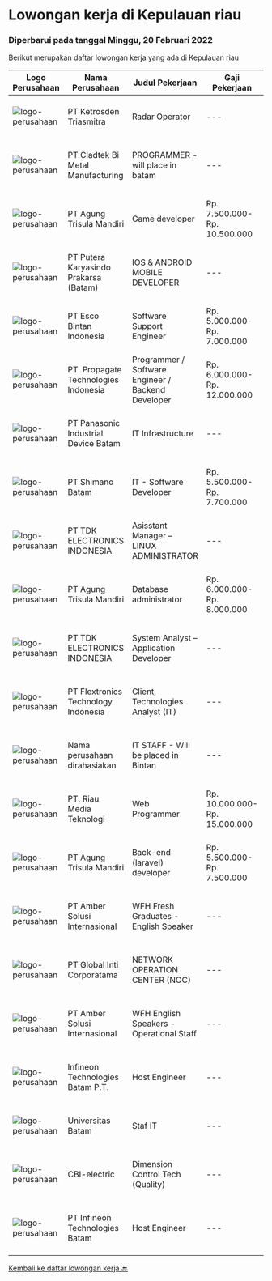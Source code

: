 
  # Lowongan kerja di Kepulauan riau

  ### Diperbarui pada tanggal Minggu, 20 Februari 2022

  Berikut merupakan daftar lowongan kerja yang ada di Kepulauan riau

  |Logo Perusahaan | Nama Perusahaan | Judul Pekerjaan | Gaji Pekerjaan | Lokasi | Deskripsi | Tanggal diunggah | Pranala |
  | -------------- | --------------- | --------------- | --------- | --------- | -------------- | ------- | ----------- |
  |![logo-perusahaan](https://image-service-cdn.seek.com.au/c6ffa5edc62c5e84c146cb3d55132fad595f8cd0/ee4dce1061f3f616224767ad58cb2fc751b8d2dc)|PT Ketrosden Triasmitra|Radar Operator|---|Batam|Provide 24 hour Submarine Cable surveillance and alarm condition utilizing by network monitoring and surveillance system Responsible for basic...|Rabu, 16 Februari 2022|https://www.jobstreet.co.id/id/job/radar-operator-3793452?token=0~0fc39ce2-f6b0-4c9d-80ef-23d03e01a4e3&sectionRank=1&jobId=jobstreet-id-job-3793452|
|![logo-perusahaan](https://image-service-cdn.seek.com.au/6ae8e1daef3d2d4e28786ab1f211e002805109dc/ee4dce1061f3f616224767ad58cb2fc751b8d2dc)|PT Cladtek Bi Metal Manufacturing|PROGRAMMER - will place in batam|---|Batam|Bachelor Degree in Computer Science/Computer Engineering/Information Technology Fresh Graduate are encourage to apply 1-2 years experience of...|Kamis, 17 Februari 2022|https://www.jobstreet.co.id/id/job/programmer-will-place-in-batam-3794688?token=0~0fc39ce2-f6b0-4c9d-80ef-23d03e01a4e3&sectionRank=2&jobId=jobstreet-id-job-3794688|
|![logo-perusahaan](https://image-service-cdn.seek.com.au/6306e67940498d3926db1dc3b6d5982a669ee958/ee4dce1061f3f616224767ad58cb2fc751b8d2dc)|PT Agung Trisula Mandiri|Game developer|Rp. 7.500.000-Rp. 10.500.000|Batam|Responsibilities: Development of cross platform web and mobile games Deal with clients data, feeds and designs. Co- operation with other development...|Kamis, 17 Februari 2022|https://www.jobstreet.co.id/id/job/game-developer-3776413?token=0~0fc39ce2-f6b0-4c9d-80ef-23d03e01a4e3&sectionRank=3&jobId=jobstreet-id-job-3776413|
|![logo-perusahaan](https://image-service-cdn.seek.com.au/e11dfcb20de27928c0b5885145040da0e1be4ebb/ee4dce1061f3f616224767ad58cb2fc751b8d2dc)|PT Putera Karyasindo Prakarsa (Batam)|IOS & ANDROID MOBILE DEVELOPER|---|Batam|Responsibilities : Develop, maintain and support web application existing &amp; new project Create a web application that is controlled by the...|Jumat, 18 Februari 2022|https://www.jobstreet.co.id/id/job/ios-android-mobile-developer-3784345?token=0~0fc39ce2-f6b0-4c9d-80ef-23d03e01a4e3&sectionRank=4&jobId=jobstreet-id-job-3784345|
|![logo-perusahaan](https://image-service-cdn.seek.com.au/d7d3be70a701514214ce2eb78cd153e22cc97501/ee4dce1061f3f616224767ad58cb2fc751b8d2dc)|PT Esco Bintan Indonesia|Software Support Engineer|Rp. 5.000.000-Rp. 7.000.000|Bintan|The candidate will be a member of the inhouse IT team that manages and supports Enterprise Software System and SaaS.His/her responsibilities includes...|Senin, 14 Februari 2022|https://www.jobstreet.co.id/id/job/software-support-engineer-3790140?token=0~0fc39ce2-f6b0-4c9d-80ef-23d03e01a4e3&sectionRank=5&jobId=jobstreet-id-job-3790140|
|![logo-perusahaan](https://us.123rf.com/450wm/pavelstasevich/pavelstasevich1811/pavelstasevich181101027/112815900-stock-vector-no-image-available-icon-flat-vector.jpg?ver=6)|PT. Propagate Technologies Indonesia|Programmer / Software Engineer / Backend Developer|Rp. 6.000.000-Rp. 12.000.000|Batam|— Candidate must possess at least Diploma or Bachelor's Degree in Computer Science/Information Technology or equivalent.— At least 1 year of working...|Senin, 14 Februari 2022|https://www.jobstreet.co.id/id/job/programmer-software-engineer-backend-developer-3780696?token=0~0fc39ce2-f6b0-4c9d-80ef-23d03e01a4e3&sectionRank=6&jobId=jobstreet-id-job-3780696|
|![logo-perusahaan](https://image-service-cdn.seek.com.au/11c9b7965be40205ea5cd39ca789703d6c9619fc/ee4dce1061f3f616224767ad58cb2fc751b8d2dc)|PT Panasonic Industrial Device Batam|IT Infrastructure|---|Batam|1.Diploma/Degree from Computer/IT Engineering2.At least 2 year of desktop support experience with Active Directory domainsupport, is highly...|Kamis, 10 Februari 2022|https://www.jobstreet.co.id/id/job/it-infrastructure-3787159?token=0~0fc39ce2-f6b0-4c9d-80ef-23d03e01a4e3&sectionRank=7&jobId=jobstreet-id-job-3787159|
|![logo-perusahaan](https://image-service-cdn.seek.com.au/6aec31a5af5a52b0e326ea3affb5eee4bf6d6e57/ee4dce1061f3f616224767ad58cb2fc751b8d2dc)|PT Shimano Batam|IT - Software Developer|Rp. 5.500.000-Rp. 7.700.000|Batam|Perform software development, implementation, system integration and commissioning of advanced manufacturing execution system (MES). Produce...|Kamis, 10 Februari 2022|https://www.jobstreet.co.id/id/job/it-software-developer-3786456?token=0~0fc39ce2-f6b0-4c9d-80ef-23d03e01a4e3&sectionRank=8&jobId=jobstreet-id-job-3786456|
|![logo-perusahaan](https://image-service-cdn.seek.com.au/abf296bd91f8d6875073b1d919f8980bdd50bf3a/ee4dce1061f3f616224767ad58cb2fc751b8d2dc)|PT TDK ELECTRONICS INDONESIA|Asisstant Manager – LINUX ADMINISTRATOR|---|Batam|Tasks and responsibilitiesOperation Ensuring the availability and reliability of Computers, Server and other IT peripherals Ensuring the availability...|Kamis, 10 Februari 2022|https://www.jobstreet.co.id/id/job/asisstant-manager-linux-administrator-3786143?token=0~0fc39ce2-f6b0-4c9d-80ef-23d03e01a4e3&sectionRank=9&jobId=jobstreet-id-job-3786143|
|![logo-perusahaan](https://image-service-cdn.seek.com.au/6306e67940498d3926db1dc3b6d5982a669ee958/ee4dce1061f3f616224767ad58cb2fc751b8d2dc)|PT Agung Trisula Mandiri|Database administrator|Rp. 6.000.000-Rp. 8.000.000|Batam|Requirement : At least 2 years of experience as a database engineer Strong proficiency in Postgre, MySQL, and Couchbase (Experience with Couchbase...|Jumat, 11 Februari 2022|https://www.jobstreet.co.id/id/job/database-administrator-3787455?token=0~0fc39ce2-f6b0-4c9d-80ef-23d03e01a4e3&sectionRank=10&jobId=jobstreet-id-job-3787455|
|![logo-perusahaan](https://image-service-cdn.seek.com.au/abf296bd91f8d6875073b1d919f8980bdd50bf3a/ee4dce1061f3f616224767ad58cb2fc751b8d2dc)|PT TDK ELECTRONICS INDONESIA|System Analyst – Application Developer|---|Batam|Tasks and responsibilities Ensuring the availability and reliability of the System. Ensuring adequate license required for running the System...|Kamis, 10 Februari 2022|https://www.jobstreet.co.id/id/job/system-analyst-application-developer-3786025?token=0~0fc39ce2-f6b0-4c9d-80ef-23d03e01a4e3&sectionRank=11&jobId=jobstreet-id-job-3786025|
|![logo-perusahaan](https://image-service-cdn.seek.com.au/a2d2e4f9664dcaaa1f379292808cfa099f9db547/ee4dce1061f3f616224767ad58cb2fc751b8d2dc)|PT Flextronics Technology Indonesia|Client, Technologies Analyst (IT)|---|Batam|The Client Technologies Analyst  will be based in Batam, Indonesia.What a typical day looks like: Determinate required improvements on the systems...|Kamis, 10 Februari 2022|https://www.jobstreet.co.id/id/job/client-technologies-analyst-it-3787007?token=0~0fc39ce2-f6b0-4c9d-80ef-23d03e01a4e3&sectionRank=12&jobId=jobstreet-id-job-3787007|
|![logo-perusahaan](https://us.123rf.com/450wm/pavelstasevich/pavelstasevich1811/pavelstasevich181101027/112815900-stock-vector-no-image-available-icon-flat-vector.jpg?ver=6)|Nama perusahaan dirahasiakan|IT STAFF - Will be placed in Bintan|---|Kepulauan Riau|Bachelor's degree / Diploma of Informatics Engineering/ computer engineering / Information system/ Information Management. Have a least 3 years...|Senin, 07 Februari 2022|https://www.jobstreet.co.id/id/job/it-staff-will-be-placed-in-bintan-3782074?token=0~0fc39ce2-f6b0-4c9d-80ef-23d03e01a4e3&sectionRank=13&jobId=jobstreet-id-job-3782074|
|![logo-perusahaan](https://us.123rf.com/450wm/pavelstasevich/pavelstasevich1811/pavelstasevich181101027/112815900-stock-vector-no-image-available-icon-flat-vector.jpg?ver=6)|PT. Riau Media Teknologi|Web Programmer|Rp. 10.000.000-Rp. 15.000.000|Batam|- Build robust and scalable software in PHP, Javascript, CSS, MySQL by building new features, debugging and optimizing the web applications- Write...|Kamis, 10 Februari 2022|https://www.jobstreet.co.id/id/job/web-programmer-3786165?token=0~0fc39ce2-f6b0-4c9d-80ef-23d03e01a4e3&sectionRank=14&jobId=jobstreet-id-job-3786165|
|![logo-perusahaan](https://image-service-cdn.seek.com.au/6306e67940498d3926db1dc3b6d5982a669ee958/ee4dce1061f3f616224767ad58cb2fc751b8d2dc)|PT Agung Trisula Mandiri|Back-end (laravel) developer|Rp. 5.500.000-Rp. 7.500.000|Batam|Responsibilities: Participate in the entire application lifecycle, focusing on coding and debugging. Write clean code to develop functional web...|Jumat, 04 Februari 2022|https://www.jobstreet.co.id/id/job/back-end-laravel-developer-3769671?token=0~0fc39ce2-f6b0-4c9d-80ef-23d03e01a4e3&sectionRank=15&jobId=jobstreet-id-job-3769671|
|![logo-perusahaan](https://us.123rf.com/450wm/pavelstasevich/pavelstasevich1811/pavelstasevich181101027/112815900-stock-vector-no-image-available-icon-flat-vector.jpg?ver=6)|PT Amber Solusi Internasional|WFH Fresh Graduates - English Speaker|---|Bali|If you are interested to apply, please fill in this form: https://forms.gle/8jHjghLSe7pJSzS76We are running a fast track selection process, if you get...|Kamis, 03 Februari 2022|https://www.jobstreet.co.id/id/job/wfh-fresh-graduates-english-speaker-3778386?token=0~0fc39ce2-f6b0-4c9d-80ef-23d03e01a4e3&sectionRank=16&jobId=jobstreet-id-job-3778386|
|![logo-perusahaan](https://image-service-cdn.seek.com.au/3c4d4663233573dadfd47054904af30a6a87e617/ee4dce1061f3f616224767ad58cb2fc751b8d2dc)|PT Global Inti Corporatama|NETWORK OPERATION CENTER (NOC)|---|Jakarta Raya|Responsibilities: Understand and understand well (setup, maintenance and troubleshoot): Opensource RedHat, CentOS, Ubuntu MRTG Server CACTI under...|Kamis, 10 Februari 2022|https://www.jobstreet.co.id/id/job/network-operation-center-noc-3785871?token=0~0fc39ce2-f6b0-4c9d-80ef-23d03e01a4e3&sectionRank=17&jobId=jobstreet-id-job-3785871|
|![logo-perusahaan](https://us.123rf.com/450wm/pavelstasevich/pavelstasevich1811/pavelstasevich181101027/112815900-stock-vector-no-image-available-icon-flat-vector.jpg?ver=6)|PT Amber Solusi Internasional|WFH English Speakers - Operational Staff|---|Bali|If you are interested to apply, please fill in this form: https://forms.gle/8jHjghLSe7pJSzS76 We are running a fast track selection process, if you...|Selasa, 25 Januari 2022|https://www.jobstreet.co.id/id/job/wfh-english-speakers-operational-staff-3768558?token=0~0fc39ce2-f6b0-4c9d-80ef-23d03e01a4e3&sectionRank=18&jobId=jobstreet-id-job-3768558|
|![logo-perusahaan](https://image-service-cdn.seek.com.au/826dac9b4a28655c2e0b43abeb64a0726cc8961c/ee4dce1061f3f616224767ad58cb2fc751b8d2dc)|Infineon Technologies Batam P.T.|Host Engineer|---|Batam|Part of your life. Part of tomorrow.We make life easier, safer and greener - with technology that achieves more, consumes less and is accessible to...|Senin, 24 Januari 2022|https://www.jobstreet.co.id/id/job/host-engineer-9223082/origin/sg?token=0~0fc39ce2-f6b0-4c9d-80ef-23d03e01a4e3&sectionRank=19&jobId=jobstreet-sg-job-9223082|
|![logo-perusahaan](https://image-service-cdn.seek.com.au/998c15f0c8df06c1e1b415735b469202eeeb27c2/ee4dce1061f3f616224767ad58cb2fc751b8d2dc)|Universitas Batam|Staf IT|---|Batam|Syarat Penerimaan Kandidat harus memiliki setidaknya Diploma / Gelar Sarjana di Ilmu Komputer/Teknologi Informasi, atau setara. Setidaknya 2 tahun...|Jumat, 28 Januari 2022|https://www.jobstreet.co.id/id/job/staf-it-3773454?token=0~0fc39ce2-f6b0-4c9d-80ef-23d03e01a4e3&sectionRank=20&jobId=jobstreet-id-job-3773454|
|![logo-perusahaan](https://us.123rf.com/450wm/pavelstasevich/pavelstasevich1811/pavelstasevich181101027/112815900-stock-vector-no-image-available-icon-flat-vector.jpg?ver=6)|CBI-electric|Dimension Control Tech (Quality)|---|Batam|Job Overview:To prepare/maintains the daily DC RFI and reports for Fab. Stage (girder, shop activity, Erection Area, etc). Will in charge to Marjan...|Sabtu, 19 Februari 2022|https://www.jobstreet.co.id/id/job/dimension-control-tech-quality-1030404051?token=0~0fc39ce2-f6b0-4c9d-80ef-23d03e01a4e3&sectionRank=21&jobId=jobstreet-id-job-1030404051|
|![logo-perusahaan](https://us.123rf.com/450wm/pavelstasevich/pavelstasevich1811/pavelstasevich181101027/112815900-stock-vector-no-image-available-icon-flat-vector.jpg?ver=6)|PT Infineon Technologies Batam|Host Engineer|---|Batam|At a glanceYou are responsible as system and software administrator covering up to installation, configuration, and customization of Tester Computers,...|Selasa, 25 Januari 2022|https://www.jobstreet.co.id/id/job/host-engineer-1030354854?token=0~0fc39ce2-f6b0-4c9d-80ef-23d03e01a4e3&sectionRank=22&jobId=jobstreet-id-job-1030354854|


  [Kembali ke daftar lowongan kerja 🔙](../README.md#daftar-lowongan-kerja)
  